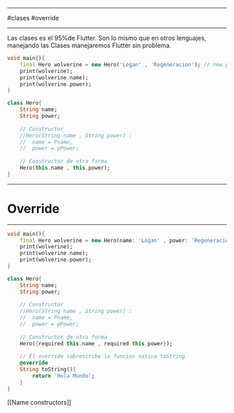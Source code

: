 ___
#clases #override
____

Las clases es el 95%de Flutter. Son lo mismo que en otros lenguajes, manejando las Clases manejaremos Flutter sin problema.


```Dart
void main(){
	final Hero wolverine = new Hero('Logan' , 'Regeneracion'); // new puede no ponerse
	print(wolverine);
	print(wolverine.name);
	print(wolverine.power);
}

class Hero{
	String name;
	String power;
	
	// Constructor
	//Hero(String name , String power) : 
	//	name = Pname,
	//	power = pPower;
	
	// Constructor de otra forma
	Hero(this.name , this.power);
}
```

___
# Override
____


```Dart
void main(){
	final Hero wolverine = new Hero(name: 'Logan' , power: 'Regeneracion'); // new puede no ponerse
	print(wolverine);
	print(wolverine.name);
	print(wolverine.power);
}

class Hero{
	String name;
	String power;
	
	// Constructor
	//Hero(String name , String power) : 
	//	name = Pname,
	//	power = pPower;
	
	// Constructor de otra forma
	Hero({required this.name , required this.power});
	
	// El override sobrescribe la funcion nativa toString
	@override
	String toString(){
		return 'Hola Mundo';
	}
}
```

[[Name constructors]]